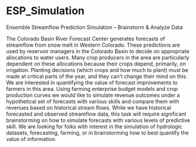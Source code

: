 # ESP_Simulation

Ensemble Streamflow Prediction Simulation – Brainstorm &amp; Analyze Data

The Colorado Basin River Forecast Center generates forecasts of streamflow from snow melt in
Western Colorado. These predictions are used by reservoir managers in the Colorado Basin to
decide on appropriate allocations to water users. Many crop producers in the area are particularly
dependent on these allocations because their crops depend, primarily, on irrigation. Planting
decisions (which crops and how much to plant) must be made at critical parts of the year, and they
can’t change their mind on this. We are interested in quantifying the value of forecast
improvements to farmers in this area. Using farming enterprise budget models and crop production
curves we would like to simulate revenue outcomes under a hypothetical set of forecasts with
various skills and compare them with revenues based on historical stream flows. While we have
historical forecasted and observed streamflow data, this task will require significant brainstorming
on how to simulate forecasts with various levels of predictive skill. We are looking for folks with
interest in the simulation of hydrologic datasets, forecasting, farming, or in brainstorming how to
best quantify the value of information.
